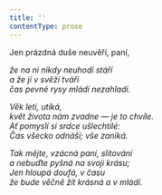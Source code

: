 ```yaml
---
title: ''
contentType: prose
---
```


<section>

Jen prázdná duše neuvěří, paní,

_že na ni nikdy neuhodí stáří  
a že jí v svěží tváři  
čas pevné rysy mládí nezahladí._

</section>

<section>

_Věk letí, utíká,  
květ života nám zvadne — je to chvíle.  
Ať pomyslí si srdce ušlechtilé:  
Čas všecko odnáší; vše zaniká._

</section>

<section>

_Tak mějte, vzácná paní, slitování  
a nebuďte pyšná na svoji krásu;  
Jen hloupá doufá, v času  
že bude věčně žít krásná a v mládí._

</section>
